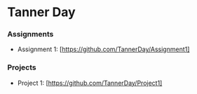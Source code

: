 # Tanner Day 


### Assignments 
- Assignment 1: [https://github.com/TannerDay/Assignment1]

### Projects 
- Project 1: [https://github.com/TannerDay/Project1]

